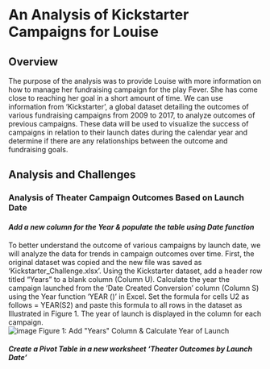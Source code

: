 # **An Analysis of Kickstarter Campaigns for Louise**
## **Overview**
The purpose of the analysis was to provide Louise with more information on how to manage her fundraising campaign for the play Fever.  She has come close to reaching her goal in a short amount of time.  We can use information from ‘Kickstarter’, a global dataset detailing the outcomes of various fundraising campaigns from 2009 to 2017, to analyze outcomes of previous campaigns.  These data will be used to visualize the success of campaigns in relation to their launch dates during the calendar year and determine if there are any relationships between the outcome and fundraising goals.  
## **Analysis and Challenges**
###  **Analysis of Theater Campaign Outcomes Based on Launch Date**
####   *Add a new column for the Year & populate the table using Date function*
To better understand the outcome of various campaigns by launch date, we will analyze the data for trends in campaign outcomes over time.  First, the original dataset was copied and the new file was saved as ‘Kickstarter_Challenge.xlsx’.  Using the Kickstarter dataset, add a header row titled “Years” to a blank column (Column U).  Calculate the year the campaign launched from the ‘Date Created Conversion’ column (Column S) using the Year function ‘YEAR ()’ in Excel. Set the formula for cells U2 as follows = YEAR(S2) and paste this formula to all rows in the dataset as Illustrated in Figure 1. The year of launch is displayed in the column for each campaign.  
![image](https://user-images.githubusercontent.com/94234511/143689735-a4c2200b-4bb4-47cc-a871-b61e05f0ef51.png)
   Figure 1: Add "Years" Column & Calculate Year of Launch
####   *Create a Pivot Table in a new worksheet ‘Theater Outcomes by Launch Date’* 
